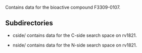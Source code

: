 Contains data for the bioactive compound F3309-0107.

## Subdirectories

- cside/ contains data for the C-side search space on rv1821.

- nside/ contains data for the N-side search space on rv1821.

